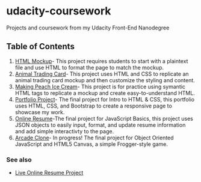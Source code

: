 # udacity-coursework
Projects and coursework from my Udacity Front-End Nanodegree

## Table of Contents
1. [HTML Mockup](https://github.com/baker-natalie/udacity-coursework/tree/master/HTML-MOCKUP-6-7)- This project requires students to start with a plaintext file and use HTML to format the page to match the mockup.
2. [Animal Trading Card](https://github.com/baker-natalie/udacity-coursework/tree/master/ANIMAL-TRADING-CARDS-NATALIE-BAKER)- This project uses HTML and CSS to replicate an animal trading card mockup and then customize the styling and content.
3. [Making Peach Ice Cream](https://github.com/baker-natalie/udacity-coursework/blob/master/start/index.html)- This project is for practice using symantic HTML tags to replicate a mockup and create easy-to-understand HTML.
4. [Portfolio Project](https://github.com/baker-natalie/udacity-coursework/tree/master/baker-natalie.github.io-master)- The final project for Intro to HTML & CSS, this portfolio uses HTML, CSS, and Bootstrap to create a responsive page to showcase my work.
5. [Online Resume](https://github.com/baker-natalie/udacity-coursework/tree/master/frontend-nanodegree-resume)-The final project for JavaScript Basics, this project uses JSON objects to easily input, format, and update resume information and add simple interactivty to the page.
6. [Arcade Clone](https://github.com/baker-natalie/udacity-coursework/tree/master/arcade-clone-project)- In progress! The final project for Object Oriented JavaScript and HTML5 Canvas, a simple Frogger-style game.

### See also
- [Live Online Resume Project](http://baker-natalie.github.io)
